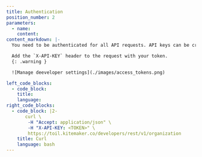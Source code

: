 ```yaml
---
title: Authentication
position_number: 2
parameters:
  - name:
    content:
content_markdown: |-
  You need to be authenticated for all API requests. API keys can be created from the command menu `Ctrl/Cmd + k` » Manage developer settings. Both application tokens and personal access tokens works with this API.

  Add the `X-API-KEY` header to the request with your token.
  {: .warning }

  ![Manage deeveloper settings](./images/access_tokens.png)

left_code_blocks:
  - code_block:
    title:
    language:
right_code_blocks:
  - code_block: |2-
       curl \
        -H "Accept: application/json" \ 
        -H "X-API-KEY: <TOKEN>" \
        https://toil.kitemaker.co/developers/rest/v1/organization
    title: Curl
    language: bash
---
```

